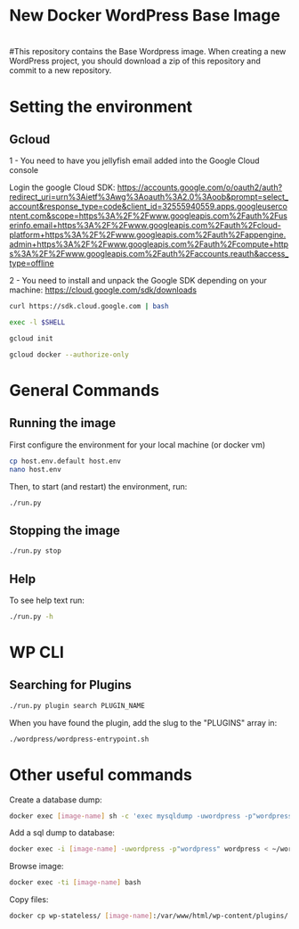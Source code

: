 # New Docker WordPress Base Image
#
#This repository contains the Base Wordpress image. When creating a new WordPress project, you should download a zip of this repository and commit to a new repository.

# Setting the environment
## Gcloud
1 - You need to have you jellyfish email added into the Google Cloud console

Login the google Cloud SDK:
https://accounts.google.com/o/oauth2/auth?redirect_uri=urn%3Aietf%3Awg%3Aoauth%3A2.0%3Aoob&prompt=select_account&response_type=code&client_id=32555940559.apps.googleusercontent.com&scope=https%3A%2F%2Fwww.googleapis.com%2Fauth%2Fuserinfo.email+https%3A%2F%2Fwww.googleapis.com%2Fauth%2Fcloud-platform+https%3A%2F%2Fwww.googleapis.com%2Fauth%2Fappengine.admin+https%3A%2F%2Fwww.googleapis.com%2Fauth%2Fcompute+https%3A%2F%2Fwww.googleapis.com%2Fauth%2Faccounts.reauth&access_type=offline


2 - You need to install and unpack the Google SDK depending on your machine: https://cloud.google.com/sdk/downloads

```bash
curl https://sdk.cloud.google.com | bash
```

```bash
exec -l $SHELL
```

```bash
gcloud init
```

```bash
gcloud docker --authorize-only
```

# General Commands
## Running the image

First configure the environment for your local machine (or docker vm)
```bash
cp host.env.default host.env
nano host.env
```

Then, to start (and restart) the environment, run:
```bash
./run.py
```

## Stopping the image

```bash
./run.py stop
```

## Help

To see help text run:

```bash
./run.py -h
```

# WP CLI
## Searching for Plugins
```bash
./run.py plugin search PLUGIN_NAME
```

When you have found the plugin, add the slug to the "PLUGINS" array in:

```bash
./wordpress/wordpress-entrypoint.sh
```


# Other useful commands
Create a database dump:
```bash
docker exec [image-name] sh -c 'exec mysqldump -uwordpress -p"wordpress" wordpress' > wordpress_dump.sql
```

Add a sql dump to database:
```bash
docker exec -i [image-name] -uwordpress -p"wordpress" wordpress < ~/wordpress_dump.sql 
```

Browse image: 
```bash
docker exec -ti [image-name] bash
```

Copy files: 
```bash
docker cp wp-stateless/ [image-name]:/var/www/html/wp-content/plugins/
```



